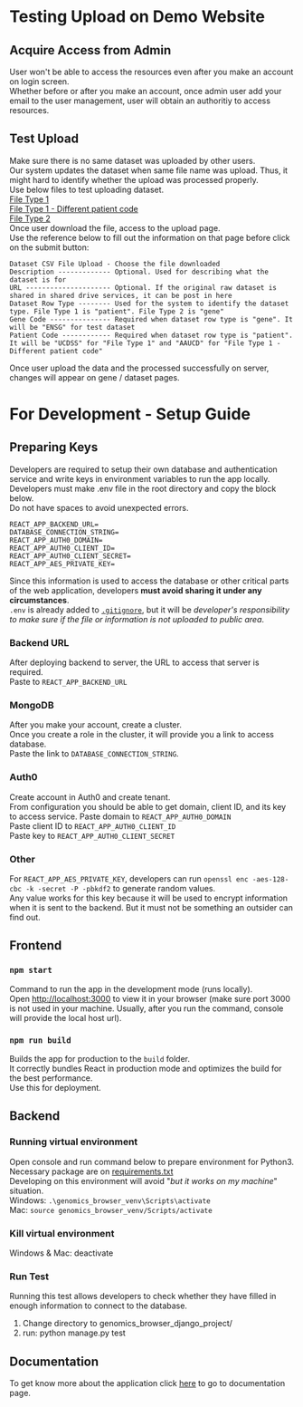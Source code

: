 # Testing Upload on Demo Website

## Acquire Access from Admin
User won't be able to access the resources even after you make an account on login screen.\
Whether before or after you make an account, once admin user add your email to the user management, user will obtain an authoritiy to access resources.

## Test Upload
Make sure there is no same dataset was uploaded by other users.\
Our system updates the dataset when same file name was upload. Thus, it might hard to identify whether the upload was processed properly.\
Use below files to test uploading dataset.\
[File Type 1](https://github.com/Carmona-MoraUCD/Human-Genomics-Browser/blob/main/sample_data/ranking_csv_check.csv)\
[File Type 1 - Different patient code](https://github.com/Carmona-MoraUCD/Human-Genomics-Browser/blob/main/sample_data/diff_code_na.csv)\
[File Type 2](https://github.com/Carmona-MoraUCD/Human-Genomics-Browser/blob/main/sample_data/dataset_type2_3pats.csv)\
Once user download the file, access to the upload page.\
Use the reference below to fill out the information on that page before click on the submit button:
```
Dataset CSV File Upload - Choose the file downloaded
Description ------------- Optional. Used for describing what the dataset is for
URL --------------------- Optional. If the original raw dataset is shared in shared drive services, it can be post in here
Dataset Row Type -------- Used for the system to identify the dataset type. File Type 1 is "patient". File Type 2 is "gene"
Gene Code --------------- Required when dataset row type is "gene". It will be "ENSG" for test dataset
Patient Code ------------ Required when dataset row type is "patient". It will be "UCDSS" for "File Type 1" and "AAUCD" for "File Type 1 - Different patient code"
```
Once user upload the data and the processed successfully on server, changes will appear on gene / dataset pages.

# For Development - Setup Guide

## Preparing Keys

Developers are required to setup their own database and authentication service and write keys in environment variables to run the app locally.\
Developers must make .env file in the root directory and copy the block below.\
Do not have spaces to avoid unexpected errors.
```
REACT_APP_BACKEND_URL=
DATABASE_CONNECTION_STRING=
REACT_APP_AUTH0_DOMAIN=
REACT_APP_AUTH0_CLIENT_ID=
REACT_APP_AUTH0_CLIENT_SECRET=
REACT_APP_AES_PRIVATE_KEY=
```
Since this information is used to access the database or other critical parts of the web application, developers **must avoid sharing it under any circumstances**.\
`.env` is already added to [`.gitignore`](https://github.com/Carmona-MoraUCD/Human-Genomics-Browser/blob/main/.gitignore), but it will be *developer's responsibility to make sure if the file or information is not uploaded to public area*.

### Backend URL
After deploying backend to server, the URL to access that server is required.\
Paste to `REACT_APP_BACKEND_URL`

### MongoDB
After you make your account, create a cluster.\
Once you create a role in the cluster, it will provide you a link to access database.\
Paste the link to `DATABASE_CONNECTION_STRING`.

### Auth0
Create account in Auth0 and create tenant.\
From configuration you should be able to get domain, client ID, and its key to access service.
Paste domain to `REACT_APP_AUTH0_DOMAIN`\
Paste client ID to `REACT_APP_AUTH0_CLIENT_ID`\
Paste key to `REACT_APP_AUTH0_CLIENT_SECRET`

### Other
For `REACT_APP_AES_PRIVATE_KEY`, developers can run `openssl enc -aes-128-cbc -k -secret -P -pbkdf2` to generate random values.\
Any value works for this key because it will be used to encrypt information when it is sent to the backend. But it must not be something an outsider can find out.


## Frontend

### `npm start`

Command to run the app in the development mode (runs locally).\
Open [http://localhost:3000](http://localhost:3000) to view it in your browser (make sure port 3000 is not used in your machine. Usually, after you run the command, console will provide the local host url).

### `npm run build`

Builds the app for production to the `build` folder.\
It correctly bundles React in production mode and optimizes the build for the best performance.\
Use this for deployment.

## Backend

### Running virtual environment
Open console and run command below to prepare environment for Python3. Necessary package are on [requirements.txt](https://github.com/Carmona-MoraUCD/Human-Genomics-Browser/blob/main/requirements.txt)\
Developing on this environment will avoid "*but it works on my machine*" situation.\
Windows: `.\genomics_browser_venv\Scripts\activate`\
Mac: `source genomics_browser_venv/Scripts/activate`

### Kill virtual environment
Windows & Mac: deactivate

### Run Test
Running this test allows developers to check whether they have filled in enough information to connect to the database.
1. Change directory to genomics_browser_django_project/
2. run: python manage.py test

## Documentation
To get know more about the application click [here](https://docs.google.com/document/d/1hcC7I3j7zIeZzKS3vapvWQNSpuW-f43TKsUm23EZ6ec/edit?usp=sharing) to go to documentation page. 

